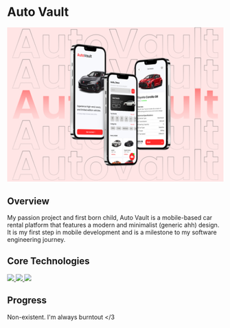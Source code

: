 # Auto Vault

<img src="./assets/images/autovault proj.png">

## Overview

My passion project and first born child, Auto Vault is a mobile-based car rental platform that features a modern and minimalist (generic ahh) design. It is my first step in mobile development and is a milestone to my software engineering journey. 

## Core Technologies
<a href="" > <img src="https://img.shields.io/badge/react_native-61DAFB?style=for-the-badge&logo=react&logoColor=black"></a><a href="" > <img src="https://img.shields.io/badge/expo-000020?style=for-the-badge&logo=expo&logoColor=white"></a><a href="" > <img src="https://img.shields.io/badge/javascript-F7DF1E?style=for-the-badge&logo=javascript&logoColor=black"></a>

## Progress 
Non-existent. I'm always burntout </3


